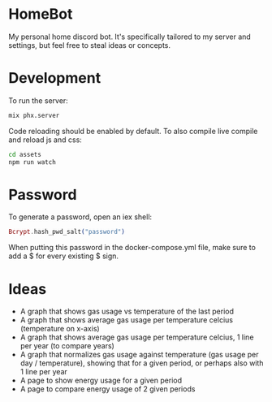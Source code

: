 # HomeBot

My personal home discord bot.
It's specifically tailored to my server and settings, but feel free to steal ideas or concepts.

# Development
To run the server:
```bash
mix phx.server
```

Code reloading should be enabled by default. To also compile live compile and reload js and css:
```bash
cd assets
npm run watch
```

# Password
To generate a password, open an iex shell:
```elixir
Bcrypt.hash_pwd_salt("password")
```

When putting this password in the docker-compose.yml file, make sure to add a $ for every existing $ sign.

# Ideas
- A graph that shows gas usage vs temperature of the last period
- A graph that shows average gas usage per temperature celcius (temperature on x-axis)
- A graph that shows average gas usage per temperature celcius, 1 line per year (to compare years)
- A graph that normalizes gas usage against temperature (gas usage per day / temperature), showing that for a given period, or perhaps also with 1 line per year
- A page to show energy usage for a given period
- A page to compare energy usage of 2 given periods
